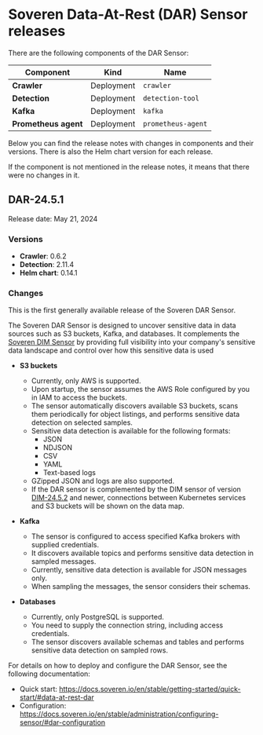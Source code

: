 # Soveren Data-At-Rest (DAR) Sensor releases

There are the following components of the DAR Sensor:

| Component            | Kind       | Name               |
|----------------------|------------|--------------------|
| **Crawler**          | Deployment | `crawler`          |
| **Detection**        | Deployment | `detection-tool`   |
| **Kafka**            | Deployment | `kafka`            |           
| **Prometheus agent** | Deployment | `prometheus-agent` |

Below you can find the release notes with changes in components and their versions. There is also the Helm chart version for each release.

If the component is not mentioned in the release notes, it means that there were no changes in it.

## DAR-24.5.1

Release date: May 21, 2024

### Versions

* **Crawler**: 0.6.2
* **Detection**: 2.11.4
* **Helm chart**: 0.14.1

### Changes

This is the first generally available release of the Soveren DAR Sensor.

The Soveren DAR Sensor is designed to uncover sensitive data in data sources such as S3 buckets, Kafka, and databases. It complements the [Soveren DIM Sensor](https://github.com/soverenio/helm-charts/blob/master/charts/soveren-agent/release-notes.md) by providing full visibility into your company's sensitive data landscape and control over how this sensitive data is used

* **S3 buckets**
  * Currently, only AWS is supported.
  * Upon startup, the sensor assumes the AWS Role configured by you in IAM to access the buckets.
  * The sensor automatically discovers available S3 buckets, scans them periodically for object listings, and performs sensitive data detection on selected samples.
  * Sensitive data detection is available for the following formats:
    * JSON
    * NDJSON
    * CSV
    * YAML
    * Text-based logs
  * GZipped JSON and logs are also supported.
  * If the DAR sensor is complemented by the DIM sensor of version [DIM-24.5.2](https://github.com/soverenio/helm-charts/blob/master/charts/soveren-agent/release-notes.md#dim-2452) and newer, connections between Kubernetes services and S3 buckets will be shown on the data map.

* **Kafka**
  * The sensor is configured to access specified Kafka brokers with supplied credentials.
  * It discovers available topics and performs sensitive data detection in sampled messages.
  * Currently, sensitive data detection is available for JSON messages only.
  * When sampling the messages, the sensor considers their schemas.

* **Databases**
  * Currently, only PostgreSQL is supported.
  * You need to supply the connection string, including access credentials.
  * The sensor discovers available schemas and tables and performs sensitive data detection on sampled rows.

For details on how to deploy and configure the DAR Sensor, see the following documentation:

* Quick start: https://docs.soveren.io/en/stable/getting-started/quick-start/#data-at-rest-dar
* Configuration: https://docs.soveren.io/en/stable/administration/configuring-sensor/#dar-configuration